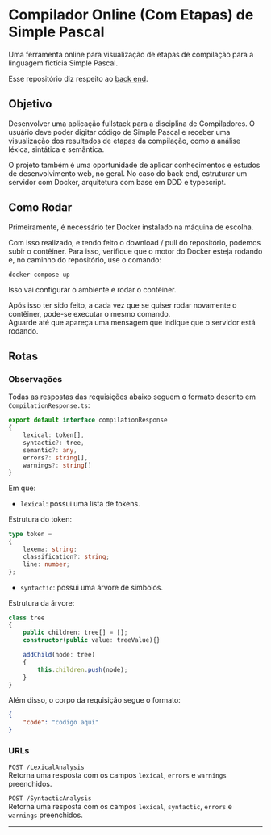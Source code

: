 # Compilador Online (Com Etapas) de Simple Pascal

Uma ferramenta online para visualização de etapas de compilação para a linguagem fictícia Simple Pascal.

Esse repositório diz respeito ao <u>back end</u>.

## Objetivo

Desenvolver uma aplicação fullstack para a disciplina de Compiladores. O usuário deve poder digitar código de Simple Pascal e receber uma visualização dos resultados de etapas da compilação, como a análise léxica, sintática e semântica.

O projeto também é uma oportunidade de aplicar conhecimentos e estudos de desenvolvimento web, no geral. No caso do back end, estruturar um servidor com Docker, arquitetura com base em DDD e typescript.

## Como Rodar

Primeiramente, é necessário ter Docker instalado na máquina de escolha.

Com isso realizado, e tendo feito o download / pull do repositório, podemos subir o contêiner. Para isso, verifique que o motor do Docker esteja rodando e, no caminho do repositório, use o comando:

```
docker compose up
```

Isso vai configurar o ambiente e rodar o contêiner.

Após isso ter sido feito, a cada vez que se quiser rodar novamente o contêiner, pode-se executar o mesmo comando.  
Aguarde até que apareça uma mensagem que indique que o servidor está rodando.

## Rotas

### Observações

Todas as respostas das requisições abaixo seguem o formato descrito em ``CompilationResponse.ts``:
```typescript
export default interface compilationResponse
{
    lexical: token[],
    syntactic?: tree,
    semantic?: any,
    errors?: string[],
    warnings?: string[]
}
```
Em que:

- ``lexical``: possui uma lista de tokens. 

Estrutura do token:
```typescript
type token = 
{
    lexema: string;
    classification?: string;
    line: number;
};
```

- ``syntactic``: possui uma árvore de símbolos.

Estrutura da árvore:
```typescript
class tree 
{
    public children: tree[] = [];
    constructor(public value: treeValue){}

    addChild(node: tree)
    {
        this.children.push(node);
    }
}
```

Além disso, o corpo da requisição segue o formato:

```JSON
{
    "code": "codigo aqui"
}
```

### URLs

``POST /LexicalAnalysis``  
Retorna uma resposta com os campos ``lexical``, ``errors`` e ``warnings`` preenchidos.

``POST /SyntacticAnalysis``  
Retorna uma resposta com os campos ``lexical``, ``syntactic``, ``errors`` e ``warnings`` preenchidos.

---
